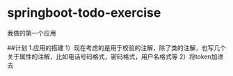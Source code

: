 # springboot-todo-exercise
我做的第一个应用

##计划
1.应用的搭建
1）现在考虑的是用于校验的注解，除了类的注解，也写几个关于属性的注解，比如电话号码格式，密码格式，用户名格式等
2）将token加进去
